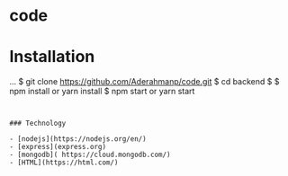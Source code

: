 # code

# Installation 

...
$ git clone https://github.com/Aderahmanp/code.git
$ cd backend
$ $ npm install or yarn install
$ npm start or yarn start
```


### Technology

- [nodejs](https://nodejs.org/en/)
- [express](express.org)
- [mongodb]( https://cloud.mongodb.com/)
- [HTML](https://html.com/)
